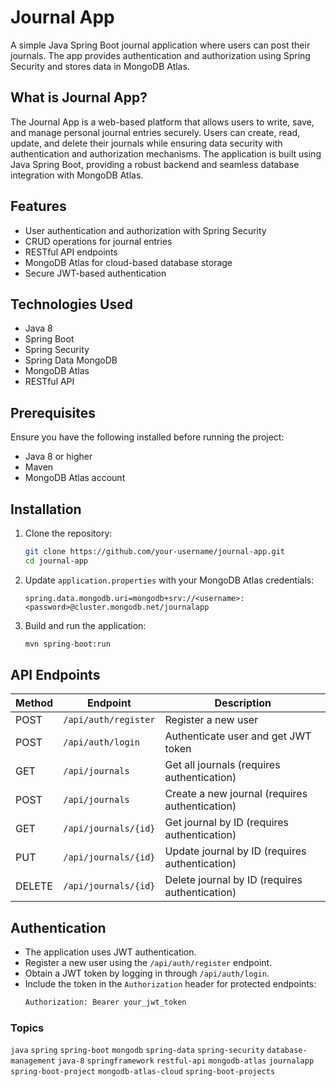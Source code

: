 # Journal App

A simple Java Spring Boot journal application where users can post their journals. The app provides authentication and authorization using Spring Security and stores data in MongoDB Atlas.

## What is Journal App?
The Journal App is a web-based platform that allows users to write, save, and manage personal journal entries securely. Users can create, read, update, and delete their journals while ensuring data security with authentication and authorization mechanisms. The application is built using Java Spring Boot, providing a robust backend and seamless database integration with MongoDB Atlas.

## Features
- User authentication and authorization with Spring Security
- CRUD operations for journal entries
- RESTful API endpoints
- MongoDB Atlas for cloud-based database storage
- Secure JWT-based authentication

## Technologies Used
- Java 8
- Spring Boot
- Spring Security
- Spring Data MongoDB
- MongoDB Atlas
- RESTful API

## Prerequisites
Ensure you have the following installed before running the project:
- Java 8 or higher
- Maven
- MongoDB Atlas account

## Installation
1. Clone the repository:
   ```sh
   git clone https://github.com/your-username/journal-app.git
   cd journal-app
   ```

2. Update `application.properties` with your MongoDB Atlas credentials:
   ```properties
   spring.data.mongodb.uri=mongodb+srv://<username>:<password>@cluster.mongodb.net/journalapp
   ```

3. Build and run the application:
   ```sh
   mvn spring-boot:run
   ```

## API Endpoints

| Method | Endpoint           | Description |
|--------|-------------------|-------------|
| POST   | `/api/auth/register` | Register a new user |
| POST   | `/api/auth/login` | Authenticate user and get JWT token |
| GET    | `/api/journals` | Get all journals (requires authentication) |
| POST   | `/api/journals` | Create a new journal (requires authentication) |
| GET    | `/api/journals/{id}` | Get journal by ID (requires authentication) |
| PUT    | `/api/journals/{id}` | Update journal by ID (requires authentication) |
| DELETE | `/api/journals/{id}` | Delete journal by ID (requires authentication) |

## Authentication
- The application uses JWT authentication.
- Register a new user using the `/api/auth/register` endpoint.
- Obtain a JWT token by logging in through `/api/auth/login`.
- Include the token in the `Authorization` header for protected endpoints:
  ```sh
  Authorization: Bearer your_jwt_token
  ```


### Topics
`java` `spring` `spring-boot` `mongodb` `spring-data` `spring-security` `database-management` `java-8` `springframework` `restful-api` `mongodb-atlas` `journalapp` `spring-boot-project` `mongodb-atlas-cloud` `spring-boot-projects`
